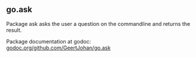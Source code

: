## go.ask

Package ask asks the user a question on the commandline and returns the result.

Package documentation at godoc: [godoc.org/github.com/GeertJohan/go.ask](godoc.org/github.com/GeertJohan/go.ask)